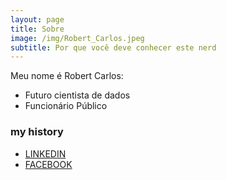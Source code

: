 ```yaml
---
layout: page
title: Sobre
image: /img/Robert_Carlos.jpeg
subtitle: Por que você deve conhecer este nerd
---
```


Meu nome é Robert Carlos:

- Futuro cientista de dados
- Funcionário Público


### my history

* [LINKEDIN](https://www.linkedin.com/in/robert-carlos/)
* [FACEBOOK](https://www.facebook.com/robert.n.roll)
